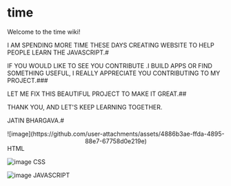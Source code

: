 # time
Welcome to the time wiki!

I AM SPENDING MORE TIME THESE DAYS CREATING WEBSITE TO HELP PEOPLE LEARN THE JAVASCRIPT.#

IF YOU WOULD LIKE TO SEE YOU CONTRIBUTE .I BUILD APPS OR FIND SOMETHING USEFUL, I REALLY APPRECIATE YOU CONTRIBUTING TO MY PROJECT.###

LET ME FIX THIS BEAUTIFUL PROJECT TO MAKE IT GREAT.##

THANK YOU, AND LET'S KEEP LEARNING TOGETHER.

JATIN BHARGAVA.#

<CENTER>![image](https://github.com/user-attachments/assets/4886b3ae-ffda-4895-88e7-67758d0e219e)</CENTER>
HTML

![image](https://github.com/user-attachments/assets/3a00e3dd-c448-4f13-ab2d-6f4f52da5c6b)
CSS

![image](https://github.com/user-attachments/assets/ba707532-1bbc-452d-8d22-c5f3b6ace606)
JAVASCRIPT
